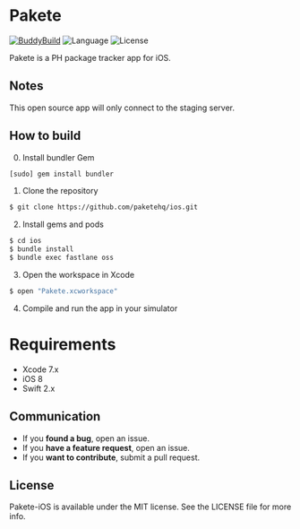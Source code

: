 Pakete
============
[![BuddyBuild](https://dashboard.buddybuild.com/api/statusImage?appID=5714a66524b97e01000a92f0&branch=master&build=latest)](https://dashboard.buddybuild.com/apps/5714a66524b97e01000a92f0/build/latest)
![Language](https://img.shields.io/badge/language-Swift%202-orange.svg)
![License](https://img.shields.io/github/license/paketehq/ios.svg?style=flat)

Pakete is a PH package tracker app for iOS.

## Notes
This open source app will only connect to the staging server.

## How to build

0) Install bundler Gem

```bash
[sudo] gem install bundler
```

1) Clone the repository

```bash
$ git clone https://github.com/paketehq/ios.git
```

2) Install gems and pods

```bash
$ cd ios
$ bundle install
$ bundle exec fastlane oss
```

3) Open the workspace in Xcode

```bash
$ open "Pakete.xcworkspace"
```
4) Compile and run the app in your simulator

# Requirements

* Xcode 7.x
* iOS 8
* Swift 2.x

## Communication

- If you **found a bug**, open an issue.
- If you **have a feature request**, open an issue.
- If you **want to contribute**, submit a pull request.

## License

Pakete-iOS is available under the MIT license. See the LICENSE file for more info.
